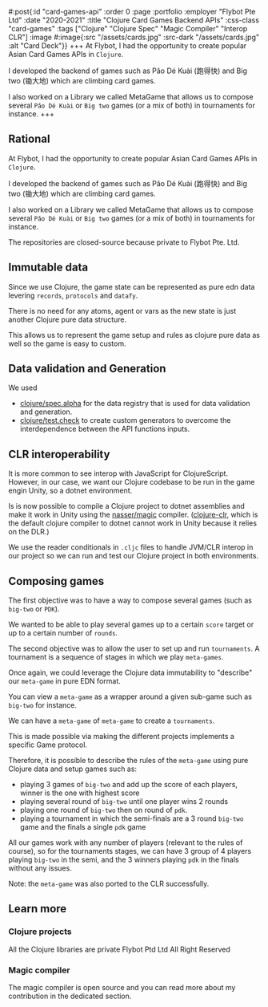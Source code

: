 #:post{:id "card-games-api"
       :order 0
       :page :portfolio
       :employer "Flybot Pte Ltd" 
       :date "2020-2021"
       :title "Clojure Card Games Backend APIs"
       :css-class "card-games"
       :tags ["Clojure" "Clojure Spec" "Magic Compiler" "Interop CLR"]
       :image #:image{:src "/assets/cards.jpg"
                      :src-dark "/assets/cards.jpg"
                      :alt "Card Deck"}}
+++
At Flybot, I had the opportunity to create popular Asian Card Games APIs in `Clojure`.

I developed the backend of games such as Pǎo Dé Kuài (跑得快) and Big two (锄大地) which are climbing card games.

I also worked on a Library we called MetaGame that allows us to compose several `Pǎo Dé Kuài` or `Big two` games (or a mix of both) in tournaments for instance.
+++
## Rational

At Flybot, I had the opportunity to create popular Asian Card Games APIs in `Clojure`.

I developed the backend of games such as Pǎo Dé Kuài (跑得快) and Big two (锄大地) which are climbing card games.

I also worked on a Library we called MetaGame that allows us to compose several `Pǎo Dé Kuài` or `Big two` games (or a mix of both) in tournaments for instance.

The repositories are closed-source because private to Flybot Pte. Ltd.

## Immutable data

Since we use Clojure, the game state can be represented as pure edn data levering `records`, `protocols` and `datafy`.

There is no need for any atoms, agent or vars as the new state is just another Clojure pure data structure.

This allows us to represent the game setup and rules as clojure pure data as well so the game is easy to custom.

## Data validation and Generation

We used
- [clojure/spec.alpha](https://github.com/clojure/spec.alpha) for the data registry that is used for data validation and generation.
- [clojure/test.check](https://github.com/clojure/test.check) to create custom generators to overcome the interdependence between the API functions inputs.

## CLR interoperability

It is more common to see interop with JavaScript for ClojureScript. However, in our case, we want our Clojure codebase to be run in the game engin Unity, so a dotnet environment.

Is is now possible to compile a Clojure project to dotnet assemblies and make it work in Unity using the [nasser/magic](https://github.com/nasser/magic) compiler.
([clojure-clr](https://github.com/clojure/clojure-clr), which is the default clojure compiler to dotnet cannot work in Unity because it relies on the DLR.)

We use the reader conditionals in `.cljc` files to handle JVM/CLR interop in our project so we can run and test our Clojure project in both environments.

## Composing games

The first objective was to have a way to compose several games (such as `big-two` or `PDK`).

We wanted to be able to play several games up to a certain `score` target or up to a certain number of `rounds`.

The second objective was to allow the user to set up and run `tournaments`. A tournament is a sequence of stages in which we play `meta-games`.

Once again, we could leverage the Clojure data immutability to "describe" our `meta-game` in pure EDN format.

You can view a `meta-game` as a wrapper around a given sub-game such as `big-two` for instance.

We can have a `meta-game` of `meta-game` to create a `tournaments`.

This is made possible via making the different projects implements a specific Game protocol.

Therefore, it is possible to describe the rules of the `meta-game` using pure Clojure data and setup games such as:
- playing 3 games of `big-two` and add up the score of each players, winner is the one with highest score
- playing several round of `big-two` until one player wins 2 rounds
- playing one round of `big-two` then on round of `pdk`.
- playing a tournament in which the semi-finals are a 3 round `big-two` game and the finals a single `pdk` game

All our games work with any number of players (relevant to the rules of course), so for the tournaments stages, we can have 3 group of 4 players playing `big-two` in the semi, and the 3 winners playing `pdk` in the finals without any issues.

Note: the `meta-game` was also ported to the CLR successfully.

## Learn more

### Clojure projects

All the Clojure libraries are private
Flybot Ptd Ltd All Right Reserved

### Magic compiler

The magic compiler is open source and you can read more about my contribution in the dedicated section.